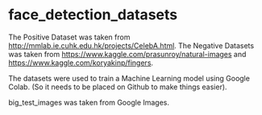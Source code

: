# face_detection_datasets
The Positive Dataset was taken from http://mmlab.ie.cuhk.edu.hk/projects/CelebA.html.
The Negative Datasets was taken from https://www.kaggle.com/prasunroy/natural-images and https://www.kaggle.com/koryakinp/fingers.

The datasets were used to train a Machine Learning model using Google Colab. (So it needs to be placed on Github to make things easier).

big_test_images was taken from Google Images.
